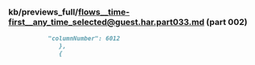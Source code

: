 ### kb/previews_full/flows__time-first__any_time_selected@guest.har.part033.md (part 002)

```md
           "columnNumber": 6012
              },
              {
    
```

```

